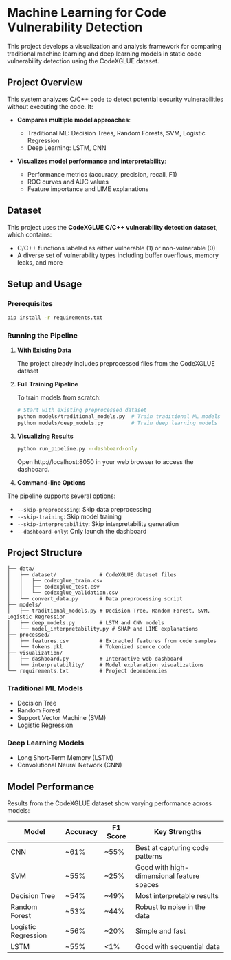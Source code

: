 # Machine Learning for Code Vulnerability Detection

This project develops a visualization and analysis framework for comparing traditional machine learning and deep learning models in static code vulnerability detection using the CodeXGLUE dataset.

## Project Overview

This system analyzes C/C++ code to detect potential security vulnerabilities without executing the code. It:

- **Compares multiple model approaches**:
  - Traditional ML: Decision Trees, Random Forests, SVM, Logistic Regression
  - Deep Learning: LSTM, CNN
  
- **Visualizes model performance and interpretability**:
  - Performance metrics (accuracy, precision, recall, F1)
  - ROC curves and AUC values
  - Feature importance and LIME explanations

## Dataset
This project uses the **CodeXGLUE C/C++ vulnerability detection dataset**, which contains:
- C/C++ functions labeled as either vulnerable (1) or non-vulnerable (0)
- A diverse set of vulnerability types including buffer overflows, memory leaks, and more

## Setup and Usage

### Prerequisites
```bash
pip install -r requirements.txt
```

### Running the Pipeline

1. **With Existing Data**
   
   The project already includes preprocessed files from the CodeXGLUE dataset

2. **Full Training Pipeline**
   
   To train models from scratch:
   ```bash
   # Start with existing preprocessed dataset
   python models/traditional_models.py  # Train traditional ML models
   python models/deep_models.py         # Train deep learning models
   ```

3. **Visualizing Results**
   ```bash
   python run_pipeline.py --dashboard-only
   ```
   Open http://localhost:8050 in your web browser to access the dashboard.

4. **Command-line Options**

The pipeline supports several options:
- `--skip-preprocessing`: Skip data preprocessing
- `--skip-training`: Skip model training
- `--skip-interpretability`: Skip interpretability generation
- `--dashboard-only`: Only launch the dashboard


## Project Structure

```
├── data/
│   ├── dataset/              # CodeXGLUE dataset files
│   │   ├── codexglue_train.csv
│   │   ├── codexglue_test.csv
│   │   └── codexglue_validation.csv
│   └── convert_data.py       # Data preprocessing script
├── models/
│   ├── traditional_models.py # Decision Tree, Random Forest, SVM, Logistic Regression
│   ├── deep_models.py        # LSTM and CNN models
│   └── model_interpretability.py # SHAP and LIME explanations
├── processed/
│   ├── features.csv          # Extracted features from code samples
│   └── tokens.pkl            # Tokenized source code
├── visualization/
│   ├── dashboard.py          # Interactive web dashboard
│   └── interpretability/     # Model explanation visualizations
└── requirements.txt          # Project dependencies
```

### Traditional ML Models
- Decision Tree
- Random Forest
- Support Vector Machine (SVM)
- Logistic Regression

### Deep Learning Models
- Long Short-Term Memory (LSTM)
- Convolutional Neural Network (CNN)


## Model Performance

Results from the CodeXGLUE dataset show varying performance across models:

| Model | Accuracy | F1 Score | Key Strengths |
|-------|----------|----------|---------------|
| CNN | ~61% | ~55% | Best at capturing code patterns |
| SVM | ~55% | ~25% | Good with high-dimensional feature spaces |
| Decision Tree | ~54% | ~49% | Most interpretable results |
| Random Forest | ~53% | ~44% | Robust to noise in the data |
| Logistic Regression | ~56% | ~20% | Simple and fast |
| LSTM | ~55% | <1% | Good with sequential data |

